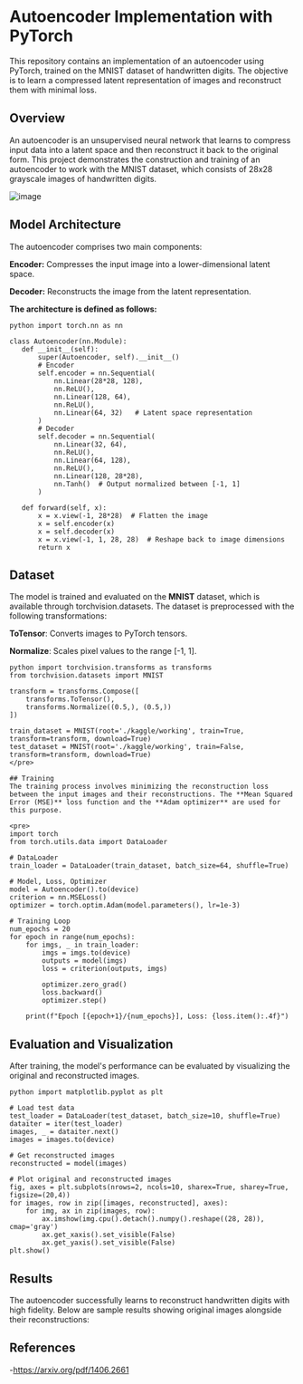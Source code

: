 # Autoencoder Implementation with PyTorch

This repository contains an implementation of an autoencoder using PyTorch, trained on the MNIST dataset of handwritten digits. The objective is to learn a compressed latent representation of images and reconstruct them with minimal loss.

## Overview
An autoencoder is an unsupervised neural network that learns to compress input data into a latent space and then reconstruct it back to the original form. This project demonstrates the construction and training of an autoencoder to work with the MNIST dataset, which consists of 28x28 grayscale images of handwritten digits.

![image](https://github.com/user-attachments/assets/1e0fef71-4e14-42b6-b544-a73f05406e1f)

## Model Architecture
The autoencoder comprises two main components:

**Encoder:** Compresses the input image into a lower-dimensional latent space.

**Decoder:** Reconstructs the image from the latent representation.

**The architecture is defined as follows:**

 ```
 python import torch.nn as nn

class Autoencoder(nn.Module):
    def __init__(self):
        super(Autoencoder, self).__init__()
        # Encoder
        self.encoder = nn.Sequential(
            nn.Linear(28*28, 128),
            nn.ReLU(),
            nn.Linear(128, 64),
            nn.ReLU(),
            nn.Linear(64, 32)   # Latent space representation
        )
        # Decoder
        self.decoder = nn.Sequential(
            nn.Linear(32, 64),
            nn.ReLU(),
            nn.Linear(64, 128),
            nn.ReLU(),
            nn.Linear(128, 28*28),
            nn.Tanh()  # Output normalized between [-1, 1]
        )

    def forward(self, x):
        x = x.view(-1, 28*28)  # Flatten the image
        x = self.encoder(x)
        x = self.decoder(x)
        x = x.view(-1, 1, 28, 28)  # Reshape back to image dimensions
        return x
```


## Dataset
The model is trained and evaluated on the **MNIST** dataset, which is available through torchvision.datasets. The dataset is preprocessed with the following transformations:

**ToTensor**: Converts images to PyTorch tensors.

**Normalize**: Scales pixel values to the range [-1, 1].

```
python import torchvision.transforms as transforms
from torchvision.datasets import MNIST

transform = transforms.Compose([
    transforms.ToTensor(),
    transforms.Normalize((0.5,), (0.5,))
])

train_dataset = MNIST(root='./kaggle/working', train=True, transform=transform, download=True)
test_dataset = MNIST(root='./kaggle/working', train=False, transform=transform, download=True)
</pre>

## Training
The training process involves minimizing the reconstruction loss between the input images and their reconstructions. The **Mean Squared Error (MSE)** loss function and the **Adam optimizer** are used for this purpose.

<pre>
import torch
from torch.utils.data import DataLoader

# DataLoader
train_loader = DataLoader(train_dataset, batch_size=64, shuffle=True)

# Model, Loss, Optimizer
model = Autoencoder().to(device)
criterion = nn.MSELoss()
optimizer = torch.optim.Adam(model.parameters(), lr=1e-3)

# Training Loop
num_epochs = 20
for epoch in range(num_epochs):
    for imgs, _ in train_loader:
        imgs = imgs.to(device)
        outputs = model(imgs)
        loss = criterion(outputs, imgs)
        
        optimizer.zero_grad()
        loss.backward()
        optimizer.step()
    
    print(f"Epoch [{epoch+1}/{num_epochs}], Loss: {loss.item():.4f}")
```

## Evaluation and Visualization
After training, the model's performance can be evaluated by visualizing the original and reconstructed images.

```
python import matplotlib.pyplot as plt

# Load test data
test_loader = DataLoader(test_dataset, batch_size=10, shuffle=True)
dataiter = iter(test_loader)
images, _ = dataiter.next()
images = images.to(device)

# Get reconstructed images
reconstructed = model(images)

# Plot original and reconstructed images
fig, axes = plt.subplots(nrows=2, ncols=10, sharex=True, sharey=True, figsize=(20,4))
for images, row in zip([images, reconstructed], axes):
    for img, ax in zip(images, row):
        ax.imshow(img.cpu().detach().numpy().reshape((28, 28)), cmap='gray')
        ax.get_xaxis().set_visible(False)
        ax.get_yaxis().set_visible(False)
plt.show()
```

## Results
The autoencoder successfully learns to reconstruct handwritten digits with high fidelity. Below are sample results showing original images alongside their reconstructions:



## References
-https://arxiv.org/pdf/1406.2661
